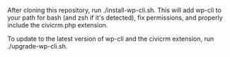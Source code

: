 After cloning this repository, run ./install-wp-cli.sh.  This will add wp-cli to your path for bash (and zsh if it's detected), fix permissions, and properly include the civicrm.php extension.

To update to the latest version of wp-cli and the civicrm extension, run ./upgrade-wp-cli.sh.
